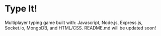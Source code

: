 # Type It!

Multiplayer typing game built with: Javascript, Node.js, Express.js, Socket.io, MongoDB, and HTML/CSS.
README.md will be updated soon! 
